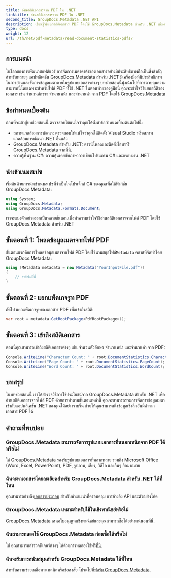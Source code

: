 ```yaml
---
title: อ่านสถิติเอกสารจาก PDF ใน .NET
linktitle: อ่านสถิติเอกสารจาก PDF ใน .NET
second_title: GroupDocs.Metadata .NET API
description: เรียนรู้วิธีแยกสถิติเอกสาร PDF โดยใช้ GroupDocs.Metadata สำหรับ .NET เพิ่มความสามารถในการจัดการเอกสารของคุณได้อย่างง่ายดาย
type: docs
weight: 12
url: /th/net/pdf-metadata/read-document-statistics-pdfs/
---
```

## การแนะนำ
ในโลกของการพัฒนาซอฟต์แวร์ การจัดการเมตาดาต้าของเอกสารอย่างมีประสิทธิภาพถือเป็นสิ่งสำคัญสำหรับหลายๆ แอปพลิเคชัน GroupDocs.Metadata สำหรับ .NET มีเครื่องมือที่มีประสิทธิภาพในการอ่านและจัดการข้อมูลเมตาภายในรูปแบบเอกสารต่างๆ บทช่วยสอนนี้มุ่งเน้นไปที่การควบคุมความสามารถนี้โดยเฉพาะสำหรับไฟล์ PDF ที่ใช้ .NET ในตอนท้ายของคู่มือนี้ คุณจะเข้าใจวิธีแยกสถิติของเอกสาร เช่น จำนวนอักขระ จำนวนหน้า และจำนวนคำ จาก PDF โดยใช้ GroupDocs.Metadata
## ข้อกำหนดเบื้องต้น
ก่อนที่จะเข้าสู่บทช่วยสอนนี้ ตรวจสอบให้แน่ใจว่าคุณได้ตั้งค่าข้อกำหนดเบื้องต้นต่อไปนี้:
- สภาพแวดล้อมการพัฒนา: ตรวจสอบให้แน่ใจว่าคุณได้ติดตั้ง Visual Studio หรือสภาพแวดล้อมการพัฒนา .NET อื่นแล้ว
-  GroupDocs.Metadata สำหรับ .NET: ดาวน์โหลดและติดตั้งไลบรารี GroupDocs.Metadata จาก[ที่นี่](https://releases.groupdocs.com/metadata/net/).
- ความรู้พื้นฐาน C#: ความคุ้นเคยกับภาษาการเขียนโปรแกรม C# และกรอบงาน .NET

## นำเข้าเนมสเปซ
เริ่มต้นด้วยการนำเข้าเนมสเปซที่จำเป็นในโปรเจ็กต์ C# ของคุณเพื่อใช้ฟังก์ชัน GroupDocs.Metadata:
```csharp
using System;
using GroupDocs.Metadata;
using GroupDocs.Metadata.Formats.Document;
```

เราจะแบ่งตัวอย่างออกเป็นหลายขั้นตอนเพื่อทำความเข้าใจวิธีอ่านสถิติเอกสารจากไฟล์ PDF โดยใช้ GroupDocs.Metadata สำหรับ .NET
## ขั้นตอนที่ 1: โหลดข้อมูลเมตาจากไฟล์ PDF
 ขั้นตอนแรกคือการโหลดข้อมูลเมตาจากไฟล์ PDF โดยใช้นามสกุลไฟล์`Metadata` คลาสที่จัดทำโดย GroupDocs.Metadata:
```csharp
using (Metadata metadata = new Metadata("YourInputFile.pdf"))
{
    // รหัสไปที่นี่
}
```
## ขั้นตอนที่ 2: แยกแพ็คเกจรูท PDF
ถัดไป แยกแพ็คเกจรูทของเอกสาร PDF เพื่อเข้าถึงสถิติ:
```csharp
var root = metadata.GetRootPackage<PdfRootPackage>();
```
## ขั้นตอนที่ 3: เข้าถึงสถิติเอกสาร
ตอนนี้คุณสามารถเข้าถึงสถิติเอกสารต่างๆ เช่น จำนวนตัวอักษร จำนวนหน้า และจำนวนคำ จาก PDF:
```csharp
Console.WriteLine("Character Count: " + root.DocumentStatistics.CharacterCount);
Console.WriteLine("Page Count: " + root.DocumentStatistics.PageCount);
Console.WriteLine("Word Count: " + root.DocumentStatistics.WordCount);
```

## บทสรุป
ในบทช่วยสอนนี้ เราได้สำรวจวิธีการใช้ประโยชน์จาก GroupDocs.Metadata สำหรับ .NET เพื่ออ่านสถิติเอกสารจากไฟล์ PDF ด้วยการทำตามขั้นตอนเหล่านี้ คุณจะสามารถรวมการจัดการข้อมูลเมตาเข้ากับแอปพลิเคชัน .NET ของคุณได้อย่างราบรื่น ช่วยให้คุณสามารถดึงข้อมูลเชิงลึกอันมีค่าจากเอกสาร PDF ได้

## คำถามที่พบบ่อย
### GroupDocs.Metadata สามารถจัดการรูปแบบเอกสารอื่นนอกเหนือจาก PDF ได้หรือไม่
ใช่ GroupDocs.Metadata รองรับรูปแบบเอกสารที่หลากหลาย รวมถึง Microsoft Office (Word, Excel, PowerPoint), PDF, รูปภาพ, เสียง, วิดีโอ และอื่นๆ อีกมากมาย
### ฉันจะหาเอกสารโดยละเอียดสำหรับ GroupDocs.Metadata สำหรับ .NET ได้ที่ไหน
 คุณสามารถอ้างถึง[เอกสารประกอบ](https://reference.groupdocs.com/metadata/net/) สำหรับคำแนะนำที่ครอบคลุม การอ้างอิง API และตัวอย่างโค้ด
### GroupDocs.Metadata เหมาะสำหรับใช้ในเชิงพาณิชย์หรือไม่
 GroupDocs.Metadata เสนอใบอนุญาตเชิงพาณิชย์และคุณสามารถซื้อได้อย่างแน่นอน[ที่นี่](https://purchase.groupdocs.com/buy).
### ฉันสามารถลองใช้ GroupDocs.Metadata ก่อนซื้อได้หรือไม่
 ใช่ คุณสามารถสำรวจฟีเจอร์ต่างๆ ได้ด้วยการทดลองใช้ฟรี[ที่นี่](https://releases.groupdocs.com/).
### ฉันจะรับการสนับสนุนสำหรับ GroupDocs.Metadata ได้ที่ไหน
 สำหรับความช่วยเหลือทางเทคนิคหรือข้อสงสัย โปรดไปที่[ฟอรัม GroupDocs.Metadata](https://forum.groupdocs.com/c/metadata/14).